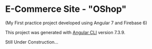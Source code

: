 # E-Commerce Site - "OShop"
(My First practice project developed using Angular 7 and Firebase 6)

This project was generated with [Angular CLI](https://github.com/angular/angular-cli) version 7.3.9.

Still Under Construction...
